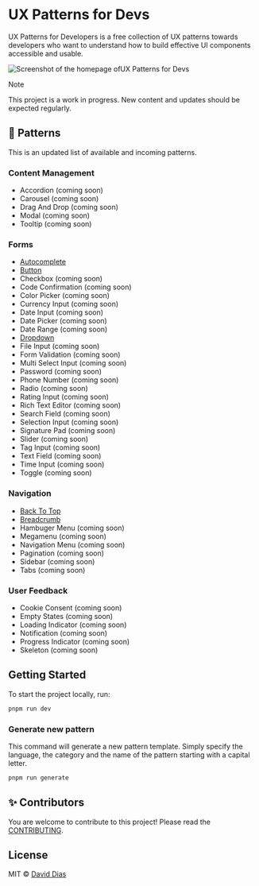 # UX Patterns for Devs

UX Patterns for Developers is a free collection of UX patterns towards developers who want to understand how to build effective UI components accessible and usable.

![Screenshot of the homepage ofUX Patterns for Devs](https://raw.githubusercontent.com/thedaviddias/ux-patterns-for-developers/refs/heads/main/public/img/ux-patterns-developers.webp)

> [!NOTE]
> This project is a work in progress. New content and updates should be expected regularly.

## 🧩 Patterns

<!-- PATTERNS-LIST:START - Do not remove or modify this section -->

This is an updated list of available and incoming patterns.

### Content Management

- Accordion (coming soon)
- Carousel (coming soon)
- Drag And Drop (coming soon)
- Modal (coming soon)
- Tooltip (coming soon)

### Forms

- [Autocomplete](https://uxpatterns.dev/patterns/forms/autocomplete)
- [Button](https://uxpatterns.dev/patterns/forms/button)
- Checkbox (coming soon)
- Code Confirmation (coming soon)
- Color Picker (coming soon)
- Currency Input (coming soon)
- Date Input (coming soon)
- Date Picker (coming soon)
- Date Range (coming soon)
- [Dropdown](https://uxpatterns.dev/patterns/forms/dropdown)
- File Input (coming soon)
- Form Validation (coming soon)
- Multi Select Input (coming soon)
- Password (coming soon)
- Phone Number (coming soon)
- Radio (coming soon)
- Rating Input (coming soon)
- Rich Text Editor (coming soon)
- Search Field (coming soon)
- Selection Input (coming soon)
- Signature Pad (coming soon)
- Slider (coming soon)
- Tag Input (coming soon)
- Text Field (coming soon)
- Time Input (coming soon)
- Toggle (coming soon)

### Navigation

- [Back To Top](https://uxpatterns.dev/patterns/navigation/back-to-top)
- [Breadcrumb](https://uxpatterns.dev/patterns/navigation/breadcrumb)
- Hambuger Menu (coming soon)
- Megamenu (coming soon)
- Navigation Menu (coming soon)
- Pagination (coming soon)
- Sidebar (coming soon)
- Tabs (coming soon)

### User Feedback

- Cookie Consent (coming soon)
- Empty States (coming soon)
- Loading Indicator (coming soon)
- Notification (coming soon)
- Progress Indicator (coming soon)
- Skeleton (coming soon)
<!-- PATTERNS-LIST:END -->

## Getting Started

To start the project locally, run:

```bash
pnpm run dev
```

### Generate new pattern

This command will generate a new pattern template. Simply specify the language, the category and the name of the pattern starting with a capital letter.

```bash
pnpm run generate
```

## ✨ Contributors

You are welcome to contribute to this project! Please read the [CONTRIBUTING](https://github.com/thedaviddias/ux-patterns-for-developers/blob/main/.github/CONTRIBUTING.md).

<!-- ALL-CONTRIBUTORS-LIST:START - Do not remove or modify this section -->
<!-- prettier-ignore-start -->
<!-- markdownlint-disable -->

<!-- markdownlint-restore -->
<!-- prettier-ignore-end -->

<!-- ALL-CONTRIBUTORS-LIST:END -->

## License

MIT © [David Dias](https://github.com/thedaviddias)
